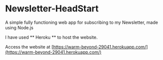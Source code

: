 # Newsletter-HeadStart
A simple fully functioning web app for subscribing to my Newsletter, made using Node.js

I have used ** Heroku ** to host the website.

Access the website at [https://warm-beyond-29041.herokuapp.com/](https://warm-beyond-29041.herokuapp.com/)
